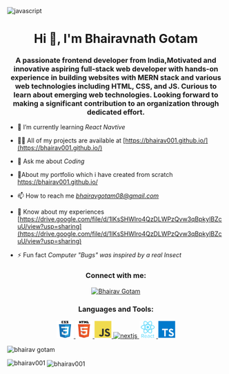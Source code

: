 <img src="https://camo.githubusercontent.com/48ec00ed4c84e771db4a1db90b56352923a8d644452a32b434d68e97006c9337/68747470733a2f2f63686b736b696c6c732e636f6d2f77702d636f6e74656e742f75706c6f6164732f323032302f30342f504e432d416e696d617465642d42616e6e6572732e676966" alt="javascript" width="100%" height="350"/>

<h1 align="center">Hi 👋, I'm Bhairavnath Gotam </h1>
<h3 align="center">A passionate frontend developer from India,Motivated and innovative aspiring full-stack web developer with hands-on experience in building websites with MERN stack and various web technologies including HTML, CSS, and JS. Curious to learn about emerging web technologies. Looking forward to making a significant contribution to an organization through dedicated effort.</h3>


- 🌱 I’m currently learning *React Navtive*

- 👨‍💻 All of my projects are available at [https://bhairav001.github.io/](https://bhairav001.github.io/)

- 💬 Ask me about *Coding*

- 💬About my portfolio which i have created from scratch https://bhairav001.github.io/

- 📫 How to reach me *bhairavgotam08@gmail.com*

- 📄 Know about my experiences [https://drive.google.com/file/d/1IKsSHWlro4QzDLWPzQvw3qBpkylBZcuU/view?usp=sharing](https://drive.google.com/file/d/1IKsSHWlro4QzDLWPzQvw3qBpkylBZcuU/view?usp=sharing)

- ⚡ Fun fact *Computer "Bugs" was inspired by a real Insect*

<h3 align="center">Connect with me:</h3>
<p align="center">
<a href="https://www.linkedin.com/in/bhairav-gotam-a209021b9/" target="blank"><img align="center" src="https://raw.githubusercontent.com/rahuldkjain/github-profile-readme-generator/master/src/images/icons/Social/linked-in-alt.svg" alt="Bhairav Gotam" height="30" width="40" /></a>
</p>

<h3 align="center">Languages and Tools:</h3>
<p align="center"> <a href="https://www.w3schools.com/css/" target="_blank" rel="noreferrer"> <img src="https://raw.githubusercontent.com/devicons/devicon/master/icons/css3/css3-original-wordmark.svg" alt="css3" width="40" height="40"/> </a> <a href="https://www.w3.org/html/" target="_blank" rel="noreferrer"> <img src="https://raw.githubusercontent.com/devicons/devicon/master/icons/html5/html5-original-wordmark.svg" alt="html5" width="40" height="40"/> </a> <a href="https://developer.mozilla.org/en-US/docs/Web/JavaScript" target="_blank" rel="noreferrer"> <img src="https://raw.githubusercontent.com/devicons/devicon/master/icons/javascript/javascript-original.svg" alt="javascript" width="40" height="40"/> </a> <a href="https://nextjs.org/" target="_blank" rel="noreferrer"> <img src="https://cdn.worldvectorlogo.com/logos/nextjs-2.svg" alt="nextjs" width="40" height="40"/> </a> <a href="https://reactjs.org/" target="_blank" rel="noreferrer"> <img src="https://raw.githubusercontent.com/devicons/devicon/master/icons/react/react-original-wordmark.svg" alt="react" width="40" height="40"/> </a> <a href="https://www.typescriptlang.org/" target="_blank" rel="noreferrer"> <img src="https://raw.githubusercontent.com/devicons/devicon/master/icons/typescript/typescript-original.svg" alt="typescript" width="40" height="40"/> </a> </p>


<p><img align="center" src="https://github-readme-streak-stats.herokuapp.com/?user=sachinpandey582&" alt="bhairav gotam" /></p>







<p><img align="left" src="https://github-readme-stats.vercel.app/api/top-langs?username=bhairav001&show_icons=true&locale=en&layout=compact" alt="bhairav001" /></p>

<p>&nbsp;<img align="center" src="https://github-readme-stats.vercel.app/api?username=bhairav001&show_icons=true&locale=en" alt="bhairav001" /></p>


